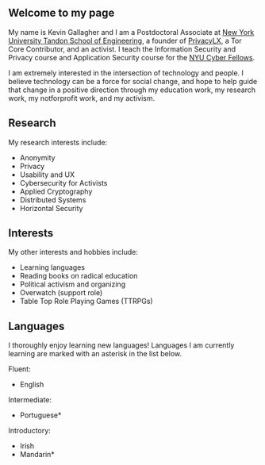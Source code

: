 ## Welcome to my page

My name is Kevin Gallagher and I am a Postdoctoral Associate at 
[New York University Tandon School of Engineering](https://engineering.nyu.edu),
a founder of [PrivacyLX](https://privacylx.org), a Tor Core Contributor, and an
activist. I teach the Information Security and Privacy course and Application
Security course for the
[NYU Cyber Fellows](https://engineering.nyu.edu/academics/programs/cybersecurity-ms-online/nyu-cyber-fellows).

I am extremely interested in the intersection of technology and people. I
believe technology can be a force for social change, and hope to help guide that
change in a positive direction through my education work, my research work, my
notforprofit work, and my activism.

## Research

My research interests include:

* Anonymity
* Privacy
* Usability and UX
* Cybersecurity for Activists
* Applied Cryptography
* Distributed Systems
* Horizontal Security

## Interests

My other interests and hobbies include:

* Learning languages
* Reading books on radical education
* Political activism and organizing
* Overwatch (support role)
* Table Top Role Playing Games (TTRPGs)

## Languages

I thoroughly enjoy learning new languages! Languages I am currently learning are
marked with an asterisk in the list below.

Fluent:

* English

Intermediate:

* Portuguese\*

Introductory:

* Irish
* Mandarin\*
